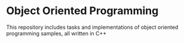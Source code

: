 # Object Oriented Programming

This repository includes tasks and implementations of object oriented programming samples, all written in C++